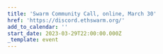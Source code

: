 ```yaml
---
title: 'Swarm Community Call, online, March 30'
href: 'https://discord.ethswarm.org/'
add_to_calendar: ''
start_date: 2023-03-29T22:00:00.000Z
_template: event
---
```


